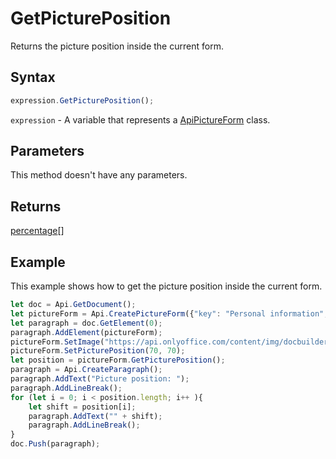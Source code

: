# GetPicturePosition

Returns the picture position inside the current form.

## Syntax

```javascript
expression.GetPicturePosition();
```

`expression` - A variable that represents a [ApiPictureForm](../ApiPictureForm.md) class.

## Parameters

This method doesn't have any parameters.

## Returns

[percentage](../../Enumeration/percentage.md)[]

## Example

This example shows how to get the picture position inside the current form.

```javascript editor-
let doc = Api.GetDocument();
let pictureForm = Api.CreatePictureForm({"key": "Personal information", "tip": "Upload your photo", "required": true, "placeholder": "Photo", "scaleFlag": "tooBig", "lockAspectRatio": true, "respectBorders": false});
let paragraph = doc.GetElement(0);
paragraph.AddElement(pictureForm);
pictureForm.SetImage("https://api.onlyoffice.com/content/img/docbuilder/examples/user-profile.png");
pictureForm.SetPicturePosition(70, 70);
let position = pictureForm.GetPicturePosition();
paragraph = Api.CreateParagraph();
paragraph.AddText("Picture position: ");
paragraph.AddLineBreak();
for (let i = 0; i < position.length; i++ ){
	let shift = position[i];
	paragraph.AddText("" + shift);
	paragraph.AddLineBreak();
}
doc.Push(paragraph);
```
